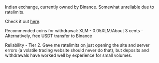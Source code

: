 Indian exchange, currently owned by Binance. Somewhat unreliable due to ratelimits.

Check it out [here](https://wazirx.com/invite/7jdcfzma).

Recommended coins for withdrawal: XLM - 0.05XLM/About 3 cents - Alternatively, free USDT transfer to Binance

Reliability - Tier 2. Gave me ratelimits on just opening the site and server errors (a volatile trading website should never do that), but deposits and withdrawals have worked well by experience for small volumes.